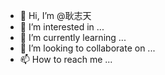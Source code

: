 - 👋 Hi, I’m @耿志天
- 👀 I’m interested in ...
- 🌱 I’m currently learning ...
- 💞️ I’m looking to collaborate on ...
- 📫 How to reach me ...

<!---
gengzhitian/gengzhitian is a ✨ special ✨ repository because its `README.md` (this file) appears on your GitHub profile.
You can click the Preview link to take a look at your changes.
--->
